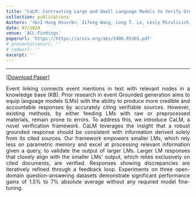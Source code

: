 ```yaml
---
title: "CaLM: Contrasting Large and Small Language Models to Verify Grounded Generation"
collection: publications
Authors: '<b>I-Hung Hsu</b>, Zifeng Wang, Long T. Le, Lesly Miculicich, Nanyun Peng, Chen-Yu Lee, Tomas Pfister.'
date: 07/2024
venue: 'ACL-Findings'
paperurl: 'https://https://arxiv.org/abs/2406.05365.pdf'
# presentationurl: ''
# codeurl: ''
excerpt: ''
---
```

---
<a href='https://https://arxiv.org/abs/2406.05365.pdf' target="_blank">[Download Paper]</a>

<p align="justify">
Event linking connects event mentions in text with relevant nodes in a knowledge base (KB). Prior research in event Grounded generation aims to equip language models (LMs) with the ability to produce more credible and accountable responses by accurately citing verifiable sources. However, existing methods, by either feeding LMs with raw or preprocessed materials, remain prone to errors. To address this, we introduce CaLM, a novel verification framework. CaLM leverages the insight that a robust grounded response should be consistent with information derived solely from its cited sources. Our framework empowers smaller LMs, which rely less on parametric memory and excel at processing relevant information given a query, to validate the output of larger LMs. Larger LM responses that closely align with the smaller LMs' output, which relies exclusively on cited documents, are verified. Responses showing discrepancies are iteratively refined through a feedback loop. Experiments on three open-domain question-answering datasets demonstrate significant performance gains of 1.5% to 7% absolute average without any required model fine-tuning.
</p>
